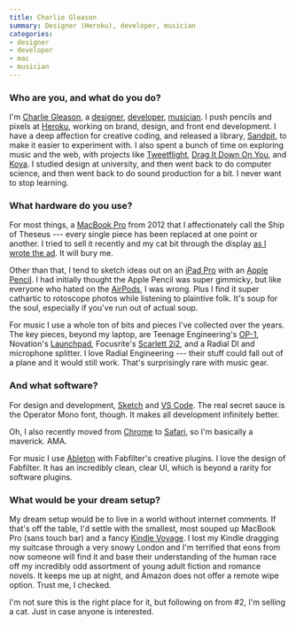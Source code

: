 ```yaml
---
title: Charlie Gleason
summary: Designer (Heroku), developer, musician
categories:
- designer
- developer
- mac
- musician
---
```


### Who are you, and what do you do?

I'm [Charlie Gleason](https://charliegleason.com/ "Charlie's website."), a [designer](https://dribbble.com/superhighfives "Charlie's Dribbble account."), [developer](https://github.com/superhighfives "Charlie's GitHub account."), [musician](http://wearebrightly.com/ "Charlie's band."). I push pencils and pixels at [Heroku][], working on brand, design, and front end development. I have a deep affection for creative coding, and released a library, [Sandpit][], to make it easier to experiment with. I also spent a bunch of time on exploring music and the web, with projects like [Tweetflight](http://tweetflight.wearebrightly.com "Charlie's Twitter-powered music video."), [Drag It Down On You](https://dragitdownonyou.com "Charlie's website for Ceres."), and [Koya](https://koya.brailleface.co/ "Charlie's website for Braille Face."). I studied design at university, and then went back to do computer science, and then went back to do sound production for a bit. I never want to stop learning.

### What hardware do you use?

For most things, a [MacBook Pro][macbook-pro] from 2012 that I affectionately call the Ship of Theseus --- every single piece has been replaced at one point or another. I tried to sell it recently and my cat bit through the display [as I wrote the ad](https://twitter.com/superhighfives/status/982987483729350657 "Charlie's tweet about his cat biting his laptop's display."). It will bury me.

Other than that, I tend to sketch ideas out on an [iPad Pro][ipad-pro] with an [Apple Pencil][pencil]. I had initially thought the Apple Pencil was super gimmicky, but like everyone who hated on the [AirPods][], I was wrong. Plus I find it super cathartic to rotoscope photos while listening to plaintive folk. It's soup for the soul, especially if you've run out of actual soup.

For music I use a whole ton of bits and pieces I've collected over the years. The key pieces, beyond my laptop, are Teenage Engineering's [OP-1][], Novation's [Launchpad][], Focusrite's [Scarlett 2i2][scarlett-2i2], and a Radial DI and microphone splitter. I love Radial Engineering --- their stuff could fall out of a plane and it would still work. That's surprisingly rare with music gear.

### And what software?

For design and development, [Sketch][] and [VS Code][visual-studio-code]. The real secret sauce is the Operator Mono font, though. It makes all development infinitely better. 

Oh, I also recently moved from [Chrome][] to [Safari][], so I'm basically a maverick. AMA.

For music I use [Ableton][live] with Fabfilter's creative plugins. I love the design of Fabfilter. It has an incredibly clean, clear UI, which is beyond a rarity for software plugins.

### What would be your dream setup?

My dream setup would be to live in a world without internet comments. If that's off the table, I'd settle with the smallest, most souped up MacBook Pro (sans touch bar) and a fancy [Kindle Voyage][kindle-voyage]. I lost my Kindle dragging my suitcase through a very snowy London and I'm terrified that eons from now someone will find it and base their understanding of the human race off my incredibly odd assortment of young adult fiction and romance novels. It keeps me up at night, and Amazon does not offer a remote wipe option. Trust me, I checked.

I'm not sure this is the right place for it, but following on from #2, I'm selling a cat. Just in case anyone is interested.

[airpods]: https://en.wikipedia.org/wiki/AirPods "Wireless in-ear headphones."
[ipad-pro]: https://en.wikipedia.org/wiki/IPad_Pro "An iOS tablet."
[kindle-voyage]: https://www.amazon.com/High-Resolution-Display-Adaptive-PagePress-Sensors/dp/B00IOY8XWQ "A high-resolution ebook reader."
[launchpad]: http://us.novationmusic.com/midi-controllers-digital-dj/launchpad "A controller for Ableton Live."
[macbook-pro]: https://www.apple.com/macbook-pro/ "A laptop."
[op-1]: https://www.teenageengineering.com/products/op-1 "A unique synthesizer."
[pencil]: https://www.fiftythree.com/pencil "An iPad stylus."
[scarlett-2i2]: https://www.amazon.com/Focusrite-2i2-USB-Recording-Interface/dp/B005OZE9SA "A USB audio interface."
[chrome]: https://www.google.com/intl/en/chrome/browser/ "A WebKit-based browser, where each tab runs in its own thread."
[heroku]: https://www.heroku.com/ "A service for running and deploying Ruby, Node.js, Clojure, Java, Python, and Scala apps."
[live]: https://www.ableton.com/en/live/ "Musical creation software."
[safari]: https://www.apple.com/safari/ "A fast web browser."
[sandpit]: https://sandpitjs.com/ "A JavaScript canvas experimentation tool."
[sketch]: https://www.sketchapp.com/ "A vector drawing application for Mac OS X."
[visual-studio-code]: https://code.visualstudio.com/ "A development IDE."
